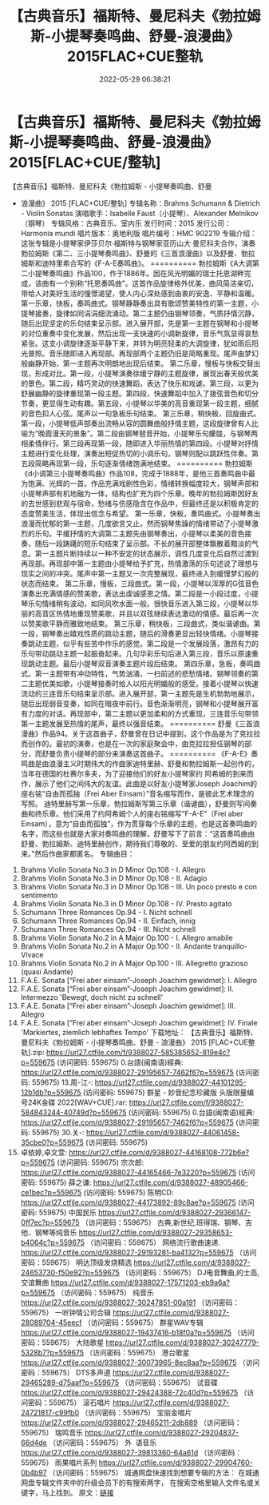 ﻿---
title: 【古典音乐】福斯特、曼尼科夫《勃拉姆斯-小提琴奏鸣曲、舒曼-浪漫曲》2015FLAC+CUE整轨
date: 2022-05-29 06:38:21
categories: 古典音乐、新世纪、纯音雅乐
tags: 纯音雅乐
---
# 【古典音乐】福斯特、曼尼科夫《勃拉姆斯-小提琴奏鸣曲、舒曼-浪漫曲》2015[FLAC+CUE/整轨]

【古典音乐】福斯特、曼尼科夫《勃拉姆斯 - 小提琴奏鸣曲、舒曼
- 浪漫曲》 2015 [FLAC+CUE/整轨]
专辑名称：Brahms Schumann &
Dietrich - Violin Sonatas
演唱歌手：Isabelle
Faust（小提琴）、Alexander Melnikov（钢琴）
专辑风格：古典音乐、室内乐
发行时间：2015
发行公司：Harmonia
mundi
唱片版本：奥地利版
唱片编号：HMC 902219
专辑介绍：
这张专辑是小提琴家伊莎贝尔·福斯特与钢琴家亚历山大·曼尼科夫合作，演奏勃拉姆斯《第二、三小提琴奏鸣曲》、舒曼的《三首浪漫曲》以及舒曼、勃拉姆斯和迪特里希合写的《F-A-E奏鸣曲》。
==========
勃拉姆斯《A大调第二小提琴奏鸣曲》作品100，作于1886年。因在风光明媚的瑞士托恩湖畔完成，该曲有一个别称“托恩奏鸣曲”。这首作品旋律格外优美，曲风简洁亲切，带给人对美好生活的憧憬渴望，使人内心深处感到由衷的安逸、平静和温暖。
第一乐章，快板，奏鸣曲式。钢琴静静奏出具有歌颂赞美特性的第一主题，小提琴接奏，旋律如同涓涓细流涌动。第二主题仍由钢琴领奏，气质抒情沉静，随后出现坚定的乐句结束呈示部。进入展开部，先是第一主题在钢琴和小提琴的对位重奏中变化发展，然后出现一支快速的小调新旋律，音乐气氛显得哀愁紧张。这支小调旋律逐渐平静下来，并转为明亮轻柔的大调旋律，犹如雨后阳光普照。音乐随即进入再现部。再现部两个主题仍旧是简略重现。尾声由梦幻般幽静开始，第一主题再次明朗地出现后结束。
第二乐章，慢板与快板交替出现，形成对比。第一段，小提琴演奏徐缓宁静的主题旋律，展现出春天般优美的景色。第二段，精巧灵动的快速舞蹈，表达了快乐和戏谑。第三段，以更为舒展幽静的旋律重现第一段主题。第四段，快速舞蹈中加入了拨弦音色和切分节奏，更显得生动有趣。第五段，小提琴以华美的高音重现第一段主题，细腻的音色扣人心弦。尾声以一句急板乐句结束。
第三乐章，稍快板，回旋曲式。第一段，小提琴低声部奏出流畅从容的圆舞曲般抒情主题，这段旋律曾有人比喻为“晚霞漫天的景象”。第二段由钢琴琶音开始，小提琴乐句朦胧，与钢琴两相柔情伴行。第三段再现第一段，随即进入华丽热情的第四段。小提琴对抒情主题进行变化处理，演奏出短促热切的小调乐句，钢琴则配以跳跃性伴奏。第五段简略再现第一段，乐句逐渐情绪饱满地结束。
==========
勃拉姆斯《d小调第三小提琴奏鸣曲》作品108，完成于1888年，是他三首奏鸣曲中最为饱满、光辉的一首。作品充满戏剧性色彩，情绪转换幅度较大，钢琴声部和小提琴声部有机地融为一体，结构也扩充为四个乐章。晚年的勃拉姆斯因好友的去世感到悲观与宿命，愁绪与伤感隐含在作品中，但最终还是以积极肯定的态度赞美生活，体现出信念与希望。
第一乐章，快板，奏鸣曲式。小提琴奏出浪漫而忧郁的第一主题，几度欲言又止。然而钢琴焦躁的情绪带动了小提琴激烈的乐句。平缓抒情的大调第二主题先由钢琴奏出，小提琴以柔美的音色接奏，随后一段踌躇的短乐句结束了呈示部。不长的展开部整体飘散着黯淡的气息。第一主题片断持续以一种不安定的状态展示，调性几度变化后自然过渡到再现部。再现部中第一主题由小提琴给予扩充，热情激荡的乐句述说了理想与现实之间的冲突。尾声中第一主题又一次完整展现，最终进入到缓慢梦幻般的状态而结束。
第二乐章，慢板，三段曲式。第一段，小提琴以浑厚的G弦音色演奏出充满情感的赞美歌，表达出虔诚感恩之情。第二段是一小段过度，小提琴乐句情绪稍有波动，如同风吹水面一般。很快音乐进入第三段，小提琴以华丽的高音区热情地重现赞美歌，并且以双弦继续表达激动的情感。最后再一次以赞美歌平静而雅致地结束。
第三乐章，稍快板，三段曲式，类似谐谑曲。第一段，钢琴奏出嬉戏性质的跳动主题，随后的滑奏更显出轻快情绪。小提琴接奏跳动主题，似乎有些苦中作乐的感觉。第二段是一个发展段落，激昂有力的乐句带动跳动主题一起振奋起来。几句华彩乐句后进入第三段，音乐以原速重现跳动主题。最后小提琴双音演奏主题片段后结束。
第四乐章，急板，奏鸣曲式。第一主题带有冲动特性，气势汹涌，一扫前述的悲愁情绪。钢琴领奏的第二主题优美如歌，小提琴接奏时给人以阳光明媚般的感受。接着小提琴以快速流动的三连音乐句结束呈示部。进入展开部，第一主题先是生机勃勃地展示，随后出现弱音变奏，如同在暗夜中前行。音色渐渐明亮，钢琴和小提琴展开富有力度的对话。再现部中，第二主题以更加柔和的方式重现，三连音乐句带领第一主题发展至热情的尾声，最终以强音结束。
==========
舒曼《三首浪漫曲》作品94。关于这首曲子，舒曼曾在日记中提到，这个作品是为了克拉拉而创作的。最初的演奏，也是在一次的家庭聚会中，由克拉拉担任钢琴的部分，而舒曼负责小提琴的部分来演奏这首曲子。
==========
《F-A-E》奏鸣曲是由浪漫主义时期伟大的作曲家迪特里赫、舒曼和勃拉姆斯一起创作的，当年在德国的杜赛尔多夫，为了迎接他们的好友小提琴家约
阿希姆的到来而作，展示了他们之间伟大的友谊。此曲是以好友小提琴家Joseph Joachim的座右铭“自由而孤独（Frei Aber
Einsam）”音名缩写而作，是彼此艺术理念的写照。
迪特里赫写第一乐章，勃拉姆斯写第三乐章（谐谑曲），舒曼则写间奏曲和终乐章。他们采用了约阿希姆个人的座右铭缩写“F-A-E”（Frei
aber
Einsam），意为“自由而孤独”，作为贯穿每个乐章的主题，也是这首奏鸣曲的名字，而这些也就是大家对奏鸣曲的理解，舒曼写下了前言：“这首奏鸣曲由舒曼、勃拉姆斯、迪特里赫创作，期待我们尊敬的、至爱的朋友约阿西姆的到来。”然后作曲家都匿名。
专辑曲目：
01. Brahms Violin Sonata No.3
in D Minor Op.108 - I. Allegro
02. Brahms Violin Sonata No.3
in D Minor Op.108 - II. Adagio
03. Brahms Violin Sonata No.3
in D Minor Op.108 - III. Un poco presto e con
sentimento
04. Brahms Violin Sonata No.3
in D Minor Op.108 - IV. Presto agitato
05. Schumann Three Romances
Op.94 - I. Nicht schnell
06. Schumann Three Romances
Op.94 - II. Einfach, innig
07. Schumann Three Romances
Op.94 - III. Nicht schnell
08. Brahms Violin Sonata No.2
in A Major Op.100 - I. Allegro amabile
09. Brahms Violin Sonata No.2
in A Major Op.100 - II. Andante tranquillo-Vivace
10. Brahms Violin Sonata No.2
in A Major Op.100 - III. Allegretto grazioso (quasi
Andante)
11. F.A.E. Sonata [“Frei aber
einsam”-Joseph Joachim gewidmet]: I. Allegro
12. F.A.E. Sonata [“Frei aber
einsam”-Joseph Joachim gewidmet]: II. Intermezzo 'Bewegt, doch
nicht zu schnell'
13. F.A.E. Sonata [“Frei aber
einsam”-Joseph Joachim gewidmet]: III. Allegro
14. F.A.E. Sonata [“Frei aber
einsam”-Joseph Joachim gewidmet]: IV. Finale 'Markiertes, ziemlich
lebhaftes Tempo'
下载地址：
【古典音乐】福斯特、曼尼科夫《勃拉姆斯 - 小提琴奏鸣曲、舒曼 - 浪漫曲》 2015
[FLAC+CUE整轨].zip: https://url27.ctfile.com/f/9388027-585385652-819e4c?p=559675
(访问密码: 559675)
0.台語(闽南语)經典:
https://url27.ctfile.com/d/9388027-29195657-7462f6?p=559675
(访问密码: 559675)
13.周-江-:
https://url27.ctfile.com/d/9388027-44101295-12b1db?p=559675
(访问密码: 559675)
群星 - 妙音纪念珍藏版 头版限量编号24K金碟 2022[WAV+CUE].rar:
https://url27.ctfile.com/f/9388027-584843244-40749d?p=559675
(访问密码: 559675)
0.台語(闽南语)經典: https://url27.ctfile.com/d/9388027-29195657-7462f6?p=559675
(访问密码: 559675)
30.关-: https://url27.ctfile.com/d/9388027-44061458-35cbe0?p=559675
(访问密码: 559675)
34. 卓依婷,卓文萱: https://url27.ctfile.com/d/9388027-44168108-772b6e?p=559675
(访问密码: 559675)
宗次郎: https://url27.ctfile.com/d/9388027-44165466-7e3220?p=559675
(访问密码: 559675)
薛之谦: https://url27.ctfile.com/d/9388027-48905466-ce1bec?p=559675
(访问密码: 559675)
陈明CD: https://url27.ctfile.com/d/9388027-44173892-89c8ae?p=559675
(访问密码: 559675)
中国民乐
https://url27.ctfile.com/d/9388027-29366147-0ff7ec?p=559675
（访问密码：559675）
古典,新世纪,班得瑞、钢琴、吉他、钢琴等纯音乐
https://url27.ctfile.com/d/9388027-29358653-b4064c?p=559675
（访问密码：559675）
网络流行歌曲速递.
https://url27.ctfile.com/d/9388027-29193281-ba4132?p=559675
（访问密码：559675）
明达顶级发烧精选
https://url27.ctfile.com/d/9388027-24653730-f50e92?p=559675
（访问密码：559675）
DJ电音舞曲,的士高, 交谊舞曲
https://url27.ctfile.com/d/9388027-17571203-eb9a6a?p=559675
（访问密码：559675）
纯音乐
https://url27.ctfile.com/d/9388027-30247851-00a191
（访问密码：559675）
一听钟情公司合辑
https://url27.ctfile.com/d/9388027-28089704-45eecf
（访问密码：559675）
群星WAV专辑
https://url27.ctfile.com/d/9388027-19437416-b18f0a?p=559675
（访问密码：559675）
大陆歌星
https://url27.ctfile.com/d/9388027-30247779-5328b7?p=559675
（访问密码：559675）
港台歌星
https://url27.ctfile.com/d/9388027-30073965-8ec8aa?p=559675
（访问密码：559675）
DTS多声道
https://url27.ctfile.com/d/9388027-29465289-d75aaf?p=559675
（访问密码：559675）
试音碟
https://url27.ctfile.com/d/9388027-29424388-72c40d?p=559675
（访问密码：559675）
滚石唱片
https://url27.ctfile.com/d/9388027-24721817-c99fb0
（访问密码：559675）
宝丽金唱片
https://url27.ctfile.com/d/9388027-29465211-2db889
（访问密码：559675）
瑞鸣音乐
https://url27.ctfile.com/d/9388027-29204837-66d4de
（访问密码：559675）
外  语音乐
https://url27.ctfile.com/d/9388027-39813360-64a61d
（访问密码：559675）
雨果唱片系列
https://url27.ctfile.com/d/9388027-29904760-0b4b97
（访问密码：559675）
城通网盘快速找到想要专辑的方法：
在城通网盘专辑文件夹中的升级会员下的有搜索两字，
在搜索空格里输入文件名或关键字，马上找到。
原文：[链接](https://blog.sina.com.cn/s/blog_1647c7e7601030xht.html)